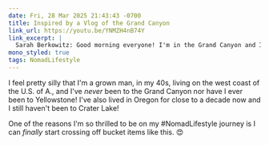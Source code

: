 ```yaml
---
date: Fri, 28 Mar 2025 21:43:43 -0700
title: Inspired by a Vlog of the Grand Canyon
link_url: https://youtu.be/YNMZH4nB74Y
link_excerpt: |
  Sarah Berkowitz: Good morning everyone! I'm in the Grand Canyon and I'm super excited about that because when I was 14 I went on a teen tour and that summer I visited two national parks, Yellowstone and Grand Canyon. Over a decade later I am finally back and I honestly don't remember this park at all so I'm super excited to check it out today!
mono_styled: true
tags: NomadLifestyle
---
```


I feel pretty silly that I'm a grown man, in my 40s, living on the west coast of the U.S. of A., and I've *never* been to the Grand Canyon nor have I ever been to Yellowstone! I've also lived in Oregon for close to a decade now and I still haven't been to Crater Lake!

One of the reasons I'm so thrilled to be on my #NomadLifestyle journey is I can _finally_ start crossing off bucket items like this. 😍

